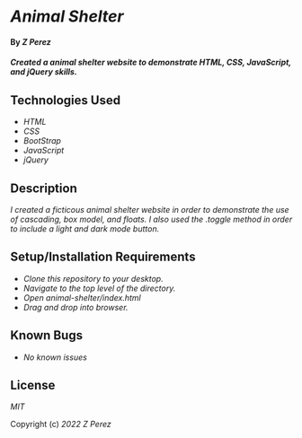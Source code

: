 # _Animal Shelter_

#### By _**Z Perez**_

#### _Created a animal shelter website to demonstrate HTML, CSS, JavaScript, and jQuery skills._

## Technologies Used

* _HTML_
* _CSS_
* _BootStrap_
* _JavaScript_
* _jQuery_

## Description

_I created a ficticous animal shelter website in order to demonstrate the use of cascading, box model, and floats. I also used the .toggle method in order to include a light and dark mode button._

## Setup/Installation Requirements

* _Clone this repository to your desktop._
* _Navigate to the top level of the directory._
* _Open animal-shelter/index.html_
* _Drag and drop into browser._


## Known Bugs

* _No known issues_

## License

_MIT_

Copyright (c) _2022_ _Z Perez_

